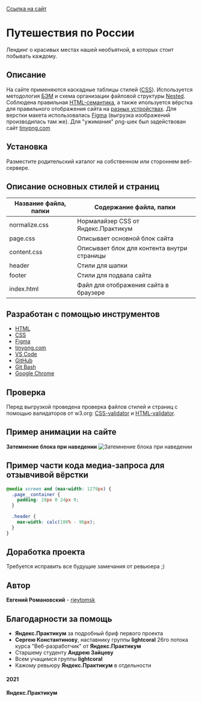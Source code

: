 [Ссылка на сайт](https://github.com/rjeytomsk/russian-travel/index.html)

# Путешествия по России

Лендинг о красивых местах нашей необъятной, в которых стоит побывать каждому.

## Описание
На сайте применяются каскадные таблицы стилей ([CSS](https://www.w3.org/Style/CSS/Overview.en.html)). Используется методология [БЭМ](https://ru.bem.info/methodology/) и схема организации файловой структуры [Nested](https://ru.bem.info/methodology/filestructure/#nested). Соблюдена правильная [HTML-семантика](https://www.w3schools.com/html/html5_semantic_elements.asp), а также ипользуется вёрстка для правильного отображения сайта на [разных устройствах](https://screensizemap.com/). Для верстки макета использовалась [Figma](https://www.figma.com/) (выгрузка изображений производилась там же). Для "ужимания" png-шек был задействован сайт [tinypng.com](https://tinypng.com/)

## Установка

Разместите родительский каталог на собственном или стороннем веб-сервере.

## Описание основных стилей и страниц

Название файла, папки | Содержание файла, папки
----------------------|---------------------------------------------------------
normalize.css         | Нормалайзер CSS от Яндекс.Практикум
page.css              | Описывает основной блок сайта
content.css           | Описывает блок для контента внутри страницы
header                | Стили для шапки
footer                | Стили для подвала сайта
index.html            | Файл для отображения сайта в браузере

## Разработан с помощью инструментов

* [HTML](https://html.com/)
* [CSS](https://www.w3.org/Style/CSS/Overview.en.html)
* [Figma](https://www.figma.com/)
* [tinypng.com](https://tinypng.com/)
* [VS Code](https://code.visualstudio.com/)
* [GitHub](https://github.com/)
* [Git Bash](https://git-scm.com/downloads)
* [Google Chrome](https://www.google.com/intl/ru_ru/chrome/)

## Проверка

Перед выгрузкой проведена проверка файлов стилей и страниц с помощью валидаторов от w3.org: [CSS-validator](https://jigsaw.w3.org/css-validator/) и [HTML-validator](https://validator.w3.org/).

## Пример анимации на сайте
**Затемнение блока при наведении**
![Затемнение блока при наведении](https://github.com/rjeytomsk/russian-travel/blob/main/images/readme/hover-cover.gif)

## Пример части кода медиа-запроса для отзывчивой вёрстки

```css
@media screen and (max-width: 1279px) {
  .page__container {
    padding: 28px 0 24px 0;
  }

  .header {
    max-width: calc(100% - 96px);
  }
}
```

## Доработка проекта
Требуется исправить все будущие замечания от ревьюера ;)

## Автор

**Евгений Романовский** - [rjeytomsk](https://github.com/rjeytomsk)

## Благодарности за помощь

* **Яндекс.Практикум** за подробный бриф первого проекта
* **Сергею Константинову**, наставнику группы **lightcoral** 26го потока курса "Веб-разработчик" от **Яндекс.Практикум**
* Старшему студенту **Андрею Зайцеву**
* Всем учащимся группы **lightcoral**
* Кажому ревьюру **Яндекс.Практикум** в отдельности

#### 2021
#### Яндекс.Практикум

